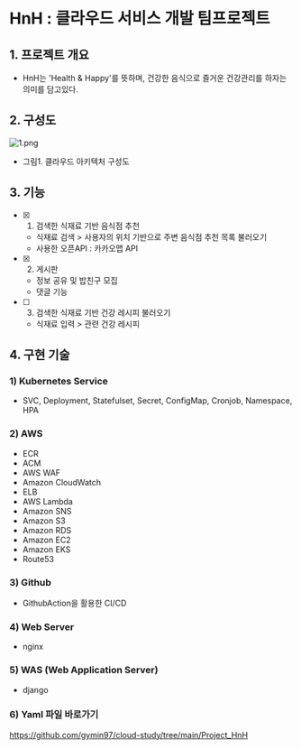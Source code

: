 # HnH : 클라우드 서비스 개발 팀프로젝트

## 1. 프로젝트 개요
- HnH는 'Health & Happy'를 뜻하며, 건강한 음식으로 즐거운 건강관리를 하자는 의미를 담고있다. 

## 2. 구성도

![1.png](./cloudImg/1.png?raw=true)
- 그림1. 클라우드 아키텍처 구성도


## 3. 기능
- [x] 1. 검색한 식재료 기반 음식점 추천
  - 식재료 검색 > 사용자의 위치 기반으로 주변 음식점 추천 목록 불러오기
  - 사용한 오픈API : 카카오맵 API

- [x] 2. 게시판
  - 정보 공유 및 밥친구 모집 
  - 댓글 기능 

- [ ] 3. 검색한 식재료 기반 건강 레시피 불러오기
  - 식재료 입력 > 관련 건강 레시피 


## 4. 구현 기술
 ### 1) Kubernetes Service
 - SVC, Deployment, Statefulset, Secret, ConfigMap, Cronjob, Namespace, HPA 
 
 ### 2) AWS 
 - ECR
 - ACM
 - AWS WAF
 - Amazon CloudWatch
 - ELB
 - AWS Lambda
 - Amazon SNS
 - Amazon S3
 - Amazon RDS
 - Amazon EC2
 - Amazon EKS
 - Route53

 ### 3) Github
 - GithubAction을 활용한 CI/CD 

 ### 4) Web Server
 - nginx

 ### 5) WAS (Web Application Server)
 - django 
  
 ### 6) Yaml 파일 바로가기 
https://github.com/gymin97/cloud-study/tree/main/Project_HnH
